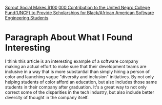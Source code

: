 [Sprout Social Makes $100,000 Contribution to the United Negro College Fund(UNCF) to Provide Scholarships for Black/African American Software Engineering Students](https://martechseries.com/social/social-media-platforms/sprout-social-makes-100000-contribution-to-the-united-negro-college-fund-uncf-to-provide-scholarships-for-black-african-american-software-engineering-students/)

# Paragraph About What I Found Interesting

I think this article is an interesting example of a software company  
making an actual effort to make sure that their development teams are
inclusive in a way that is more substantial than simply hiring a person
of color and launching vague "diversity and inclusion" initiatives. By
not only helping students of color afford an education, but also includes
those same students in their company after graduation. It's a great way 
to not only correct some of the disparities in the tech industry, but also
include better diversity of thought in the company itself. 
